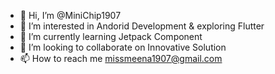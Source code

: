 - 👋 Hi, I’m @MiniChip1907
- 👀 I’m interested in Andorid Development & exploring Flutter
- 🌱 I’m currently learning Jetpack Component
- 💞️ I’m looking to collaborate on Innovative Solution
- 📫 How to reach me missmeena1907@gmail.com

<!---
MiniChip1907/MiniChip1907 is a ✨ special ✨ repository because its `README.md` (this file) appears on your GitHub profile.
You can click the Preview link to take a look at your changes.
--->
